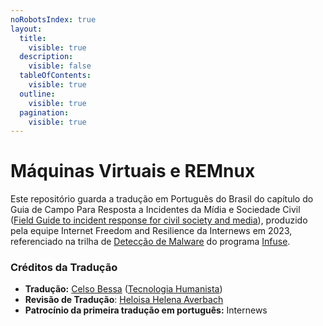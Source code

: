 ```yaml
---
noRobotsIndex: true
layout:
  title:
    visible: true
  description:
    visible: false
  tableOfContents:
    visible: true
  outline:
    visible: true
  pagination:
    visible: true
---
```


# Máquinas Virtuais e REMnux

Este repositório guarda a tradução em Português do Brasil do capítulo do Guia de Campo Para Resposta a Incidentes da Mídia e Sociedade Civil ([Field Guide to incident response for civil society and media](https://internews.org/wp-content/uploads/2023/11/Field-Guide-to-Threat-Labs.pdf)), produzido pela equipe Internet Freedom and Resilience da Internews em 2023, referenciado na trilha de [Detecção de Malware](https://infuse.quest/pt-br/learning-path/2/) do programa [Infuse](https://infuse.quest/pt-br/).

### Créditos da Tradução

* **Tradução:** [Celso Bessa](https://celsobessa.com.br/) ([Tecnologia Humanista](https://tecnologiahumanista.ong.br/))
* **Revisão de Tradução**: [Heloisa Helena Averbach](https://www.linkedin.com/in/bitiaverbach/)
* **Patrocínio da primeira tradução em português:** Internews
